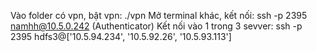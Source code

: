 Vào folder có vpn, bật vpn: ./vpn
Mở terminal khác, kết nối: ssh -p 2395 namhh@10.5.0.242 (Authenticator)
Kết nối vào 1 trong 3 sevver: ssh -p 2395 hdfs3@['10.5.94.234', '10.5.92.26', '10.5.93.113']
